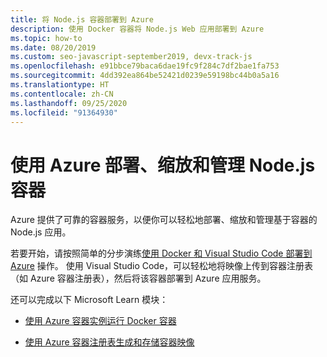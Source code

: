 ```yaml
---
title: 将 Node.js 容器部署到 Azure
description: 使用 Docker 容器将 Node.js Web 应用部署到 Azure
ms.topic: how-to
ms.date: 08/20/2019
ms.custom: seo-javascript-september2019, devx-track-js
ms.openlocfilehash: e91bbce79baca6dae19fc9f284c7df2bae1fa753
ms.sourcegitcommit: 4dd392ea864be52421d0239e59198bc44b0a5a16
ms.translationtype: HT
ms.contentlocale: zh-CN
ms.lasthandoff: 09/25/2020
ms.locfileid: "91364930"
---
```

# <a name="use-azure-to-deploy-scale-and-manage-nodejs-containers"></a>使用 Azure 部署、缩放和管理 Node.js 容器

Azure 提供了可靠的容器服务，以便你可以轻松地部署、缩放和管理基于容器的 Node.js 应用。

若要开始，请按照简单的分步演练[使用 Docker 和 Visual Studio Code 部署到 Azure](tutorial-vscode-docker-node-01.md) 操作。 使用 Visual Studio Code，可以轻松地将映像上传到容器注册表（如 Azure 容器注册表），然后将该容器部署到 Azure 应用服务。

还可以完成以下 Microsoft Learn 模块：

- [使用 Azure 容器实例运行 Docker 容器](/learn/modules/run-docker-with-azure-container-instances/)

- [使用 Azure 容器注册表生成和存储容器映像](/learn/modules/build-and-store-container-images/)
